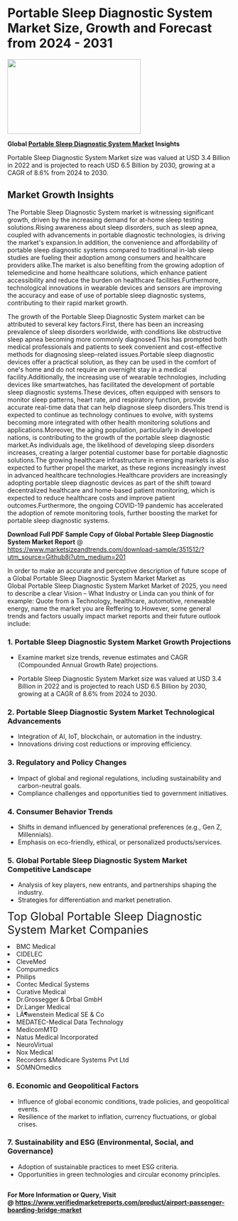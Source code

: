 <H1>Portable Sleep Diagnostic System Market Size, Growth and Forecast from 2024 - 2031</H1><img class="aligncenter size-medium wp-image-584254" src="https://thirdeyenews.in/wp-content/uploads/2024/09/Global-Market-Research-300x168.jpeg" alt="" width="300" height="168" /><p><strong>Global&nbsp;<a href="https://www.marketsizeandtrends.com/download-sample/351512/?utm_source=Github8j?utm_medium=201">Portable Sleep Diagnostic System Market</a> Insights</strong></p><p>Portable Sleep Diagnostic System Market size was valued at USD 3.4 Billion in 2022 and is projected to reach USD 6.5 Billion by 2030, growing at a CAGR of 8.6% from 2024 to 2030.</p><p><h2>Market Growth Insights</h2> <p>The Portable Sleep Diagnostic System market is witnessing significant growth, driven by the increasing demand for at-home sleep testing solutions.Rising awareness about sleep disorders, such as sleep apnea, coupled with advancements in portable diagnostic technologies, is driving the market's expansion.In addition, the convenience and affordability of portable sleep diagnostic systems compared to traditional in-lab sleep studies are fueling their adoption among consumers and healthcare providers alike.The market is also benefiting from the growing adoption of telemedicine and home healthcare solutions, which enhance patient accessibility and reduce the burden on healthcare facilities.Furthermore, technological innovations in wearable devices and sensors are improving the accuracy and ease of use of portable sleep diagnostic systems, contributing to their rapid market growth.</p> <p>The growth of the Portable Sleep Diagnostic System market can be attributed to several key factors.First, there has been an increasing prevalence of sleep disorders worldwide, with conditions like obstructive sleep apnea becoming more commonly diagnosed.This has prompted both medical professionals and patients to seek convenient and cost-effective methods for diagnosing sleep-related issues.Portable sleep diagnostic devices offer a practical solution, as they can be used in the comfort of one's home and do not require an overnight stay in a medical facility.Additionally, the increasing use of wearable technologies, including devices like smartwatches, has facilitated the development of portable sleep diagnostic systems.These devices, often equipped with sensors to monitor sleep patterns, heart rate, and respiratory function, provide accurate real-time data that can help diagnose sleep disorders.This trend is expected to continue as technology continues to evolve, with systems becoming more integrated with other health monitoring solutions and applications.Moreover, the aging population, particularly in developed nations, is contributing to the growth of the portable sleep diagnostic market.As individuals age, the likelihood of developing sleep disorders increases, creating a larger potential customer base for portable diagnostic solutions.The growing healthcare infrastructure in emerging markets is also expected to further propel the market, as these regions increasingly invest in advanced healthcare technologies.Healthcare providers are increasingly adopting portable sleep diagnostic devices as part of the shift toward decentralized healthcare and home-based patient monitoring, which is expected to reduce healthcare costs and improve patient outcomes.Furthermore, the ongoing COVID-19 pandemic has accelerated the adoption of remote monitoring tools, further boosting the market for portable sleep diagnostic systems.<p><span class=""><strong>Download Full PDF Sample Copy of Global Portable Sleep Diagnostic System Market Report</strong> @ <a href="https://www.marketsizeandtrends.com/download-sample/351512/?utm_source=Github8j?utm_medium=201" target="_blank">https://www.marketsizeandtrends.com/download-sample/351512/?utm_source=Github8j?utm_medium=201</a></span></p><p>In order to make an accurate and perceptive description of future scope of a Global&nbsp;Portable Sleep Diagnostic System Market Market as Global&nbsp;Portable Sleep Diagnostic System Market Market of 2025, you need to describe a clear Vision &ndash; What Industry or Linda can you think of for example: Quote from a Technology, healthcare, automotive, renewable energy, name the market you are Reffering to.However, some general trends and factors usually impact market reports and their future outlook include:</p><h3>1.&nbsp;<strong>Portable Sleep Diagnostic System Market Growth Projections</strong></h3><ul><li>Examine market size trends, revenue estimates and CAGR (Compounded Annual Growth Rate) projections.</li><li><p>Portable Sleep Diagnostic System Market size was valued at USD 3.4 Billion in 2022 and is projected to reach USD 6.5 Billion by 2030, growing at a CAGR of 8.6% from 2024 to 2030.</p></li></ul><h3>2.&nbsp;<strong>Portable Sleep Diagnostic System Market Technological Advancements</strong></h3><ul><li>Integration of AI, IoT, blockchain, or automation in the industry.</li><li>Innovations driving cost reductions or improving efficiency.</li></ul><h3>3.&nbsp;<strong>Regulatory and Policy Changes</strong></h3><ul><li>Impact of global and regional regulations, including sustainability and carbon-neutral goals.</li><li>Compliance challenges and opportunities tied to government initiatives.</li></ul><h3>4.&nbsp;<strong>Consumer Behavior Trends</strong></h3><ul><li>Shifts in demand influenced by generational preferences (e.g., Gen Z, Millennials).</li><li>Emphasis on eco-friendly, ethical, or personalized products/services.</li></ul><h3>5.&nbsp;<strong>Global Portable Sleep Diagnostic System Market Competitive Landscape</strong></h3><ul><li>Analysis of key players, new entrants, and partnerships shaping the industry.</li><li>Strategies for differentiation and market penetration.</li></ul><p data-pm-slice="1 1 []"><span style="color: inherit; font-family: inherit; font-size: 25px;">Top Global Portable Sleep Diagnostic System Market Companies</span></p><div class="" data-test-id=""><p><li>BMC Medical</li><li> CIDELEC</li><li> CleveMed</li><li> Compumedics</li><li> Philips</li><li> Contec Medical Systems</li><li> Curative Medical</li><li> Dr.Grossegger & Drbal GmbH</li><li> Dr.Langer Medical</li><li> LÃ¶wenstein Medical SE & Co</li><li> MEDATEC-Medical Data Technology</li><li> MedicomMTD</li><li> Natus Medical Incorporated</li><li> NeuroVirtual</li><li> Nox Medical</li><li> Recorders &Medicare Systems Pvt Ltd</li><li> SOMNOmedics</li></p></div><h3>6.&nbsp;<strong>Economic and Geopolitical Factors</strong></h3><ul><li>Influence of global economic conditions, trade policies, and geopolitical events.</li><li>Resilience of the market to inflation, currency fluctuations, or global crises.</li></ul><h3>7.&nbsp;<strong>Sustainability and ESG (Environmental, Social, and Governance)</strong></h3><ul><li>Adoption of sustainable practices to meet ESG criteria.</li><li>Opportunities in green technologies and circular economy principles.</li></ul><h2><strong style="font-size: 14px;">For More Information or Query, Visit @&nbsp;</strong><a style="background-color: #ffffff; font-size: 14px;" href="https://www.marketsizeandtrends.com/report/portable-sleep-diagnostic-system-market/" target="_blank">https://www.verifiedmarketreports.com/product/airport-passenger-boarding-bridge-market</a></h2>